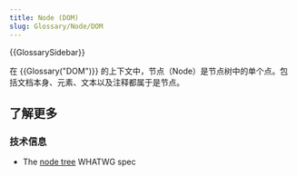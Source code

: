 ```yaml
---
title: Node (DOM)
slug: Glossary/Node/DOM
---
```


{{GlossarySidebar}}

在 {{Glossary("DOM")}} 的上下文中，节点（Node）是节点树中的单个点。包括文档本身、元素、文本以及注释都属于是节点。

## 了解更多

### 技术信息

- The [node tree](https://dom.spec.whatwg.org/#concept-node) WHATWG spec
